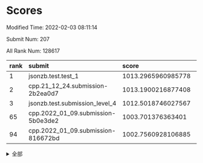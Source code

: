 # Scores

Modified Time: 2022-02-03 08:11:14

Submit Num: 207

All Rank Num: 128617

| rank |               submit               |       score        |       sigma        | pk_num |
| :--- | :--------------------------------- | :----------------- | :----------------- | :----- |
| 1    | jsonzb.test.test_1                 | 1013.2965960985778 | 0.8503009653037731 | 2484   |
| 2    | cpp.21_12_24.submission-2b2ea0d7   | 1013.1900216877408 | 0.7843414071707457 | 2487   |
| 3    | jsonzb.test.submission_level_4     | 1012.5018746027567 | 0.8112541261911042 | 2476   |
| 65   | cpp.2022_01_09.submission-5b0e3de2 | 1003.701376363401  | 0.7157787146966389 | 2488   |
| 94   | cpp.2022_01_09.submission-816672bd | 1002.7560928106885 | 0.7237020931270974 | 2481   |


<details>
<summary>全部</summary>

| rank |                 submit                 |       score        |       sigma        | pk_num |
| :--- | :------------------------------------- | :----------------- | :----------------- | :----- |
| 1    | jsonzb.test.test_1                     | 1013.2965960985778 | 0.8503009653037731 | 2484   |
| 2    | cpp.21_12_24.submission-2b2ea0d7       | 1013.1900216877408 | 0.7843414071707457 | 2487   |
| 3    | jsonzb.test.submission_level_4         | 1012.5018746027567 | 0.8112541261911042 | 2476   |
| 4    | gobigger.level_3.submission_level_3_18 | 1011.7798837379362 | 0.7645646549934959 | 2489   |
| 5    | gobigger.level_3.submission_level_3_33 | 1011.4723453542923 | 0.7839368776742064 | 2485   |
| 6    | gobigger.level_3.submission_level_3_13 | 1011.4113524322344 | 0.7605585951300458 | 2487   |
| 7    | gobigger.level_3.submission_level_3_9  | 1011.2411734293355 | 0.7810562080005056 | 2486   |
| 8    | gobigger.level_3.submission_level_3_40 | 1011.2156025844995 | 0.7955250497385143 | 2486   |
| 9    | gobigger.level_3.submission_level_3_35 | 1011.1509404540793 | 0.7750809593644201 | 2485   |
| 10   | gobigger.level_3.submission_level_3_2  | 1011.1488825424374 | 0.7483278925538338 | 2489   |
| 11   | gobigger.level_3.submission_level_3_30 | 1011.1221673524444 | 0.7747883333854299 | 2487   |
| 12   | gobigger.level_3.submission_level_3_0  | 1011.0472231230076 | 0.7710993286544224 | 2481   |
| 13   | gobigger.level_3.submission_level_3_6  | 1011.0442859228641 | 0.7528642091138726 | 2488   |
| 14   | gobigger.level_3.submission_level_3_16 | 1010.9014871746018 | 0.7655889468332232 | 2485   |
| 15   | gobigger.level_3.submission_level_3_47 | 1010.765651122297  | 0.7460603302412954 | 2490   |
| 16   | gobigger.level_3.submission_level_3_28 | 1010.6569513709765 | 0.8113141188761813 | 2488   |
| 17   | gobigger.level_3.submission_level_3_5  | 1010.4431118606169 | 0.7634626145024216 | 2485   |
| 18   | gobigger.level_3.submission_level_3_32 | 1010.3866857146432 | 0.7839190665868003 | 2487   |
| 19   | gobigger.level_3.submission_level_3_29 | 1010.3822478948887 | 0.7634835680353188 | 2484   |
| 20   | gobigger.level_3.submission_level_3_17 | 1010.3579649278767 | 0.7716869135397623 | 2490   |
| 21   | gobigger.level_3.submission_level_3_46 | 1010.3433974924778 | 0.7492610778028306 | 2490   |
| 22   | gobigger.level_3.submission_level_3_34 | 1010.3187902507041 | 0.7817847014107205 | 2487   |
| 23   | gobigger.level_3.submission_level_3_36 | 1010.181461983708  | 0.7480790004283474 | 2485   |
| 24   | gobigger.level_3.submission_level_3_19 | 1010.1480799011031 | 0.7483631552165806 | 2487   |
| 25   | gobigger.level_3.submission_level_3_39 | 1010.0596568852484 | 0.7540686517240128 | 2485   |
| 26   | gobigger.level_3.submission_level_3_14 | 1010.0332383355544 | 0.7646736061376255 | 2483   |
| 27   | gobigger.level_3.submission_level_3_27 | 1009.8945437655067 | 0.7574909984609415 | 2486   |
| 28   | gobigger.level_3.submission_level_3_15 | 1009.8653576212942 | 0.7561425520705819 | 2480   |
| 29   | gobigger.level_3.submission_level_3_4  | 1009.8430245019597 | 0.740373070993025  | 2483   |
| 30   | gobigger.level_3.submission_level_3_42 | 1009.787570804996  | 0.7435797204131195 | 2489   |
| 31   | gobigger.level_3.submission_level_3_22 | 1009.6499699222558 | 0.759366390668956  | 2480   |
| 32   | gobigger.level_3.submission_level_3_23 | 1009.571071540661  | 0.753788096038913  | 2489   |
| 33   | gobigger.level_3.submission_level_3_31 | 1009.5039682398752 | 0.7660458668433732 | 2482   |
| 34   | gobigger.level_3.submission_level_3_25 | 1009.5022941842477 | 0.7599019218557193 | 2487   |
| 35   | gobigger.level_3.submission_level_3_44 | 1009.499444086429  | 0.7409287332576773 | 2485   |
| 36   | gobigger.level_3.submission_level_3_1  | 1009.495433597645  | 0.769143157241113  | 2486   |
| 37   | gobigger.level_3.submission_level_3_45 | 1009.4758895151966 | 0.7384121919465558 | 2492   |
| 38   | gobigger.level_3.submission_level_3_7  | 1009.4672825722023 | 0.7842742181732902 | 2487   |
| 39   | gobigger.level_3.submission_level_3_24 | 1009.4547373904848 | 0.7488200866801408 | 2480   |
| 40   | gobigger.level_3.submission_level_3_20 | 1009.3945344148375 | 0.7422690483769386 | 2494   |
| 41   | gobigger.level_3.submission_level_3_37 | 1009.299235611382  | 0.7562640237260521 | 2488   |
| 42   | gobigger.level_3.submission_level_3_10 | 1009.2933203777095 | 0.7559302111056234 | 2484   |
| 43   | gobigger.level_3.submission_level_3_38 | 1009.1818228535018 | 0.7613174284220786 | 2483   |
| 44   | gobigger.level_3.submission_level_3_8  | 1009.1469614666979 | 0.7507178021679788 | 2484   |
| 45   | gobigger.level_3.submission_level_3_26 | 1009.0937605894505 | 0.7752460241923783 | 2488   |
| 46   | gobigger.level_3.submission_level_3_41 | 1009.0508515112464 | 0.7443916096096069 | 2486   |
| 47   | gobigger.level_3.submission_level_3_48 | 1008.9563158589011 | 0.7318897161311027 | 2485   |
| 48   | gobigger.level_3.submission_level_3_11 | 1008.8856311891827 | 0.750662699890369  | 2482   |
| 49   | gobigger.level_3.submission_level_3_21 | 1008.8022950163077 | 0.7565452500620637 | 2483   |
| 50   | gobigger.level_3.submission_level_3_49 | 1008.7964737055848 | 0.7504266263422535 | 2485   |
| 51   | gobigger.level_3.submission_level_3_12 | 1008.733178427342  | 0.7265551581357799 | 2480   |
| 52   | gobigger.level_3.submission_level_3_43 | 1008.5055185287885 | 0.751982856193996  | 2490   |
| 53   | gobigger.level_3.submission_level_3_3  | 1008.1893265968458 | 0.7374986499083676 | 2481   |
| 54   | gobigger.level_1.submission_level_1_13 | 1004.7941797868193 | 0.7129528449422992 | 2485   |
| 55   | gobigger.level_1.submission_level_1_9  | 1004.7047194930901 | 0.7201283035604199 | 2481   |
| 56   | gobigger.level_1.submission_level_1_49 | 1004.6562096438462 | 0.7213759723367575 | 2482   |
| 57   | gobigger.level_1.submission_level_1_32 | 1004.6169652786285 | 0.7137260760949261 | 2483   |
| 58   | gobigger.level_1.submission_level_1_5  | 1004.5639393131324 | 0.7206867687788111 | 2487   |
| 59   | gobigger.level_1.submission_level_1_41 | 1004.3762666398667 | 0.7164401039791088 | 2486   |
| 60   | gobigger.level_1.submission_level_1_16 | 1004.2371323373206 | 0.719827547952984  | 2485   |
| 61   | gobigger.level_1.submission_level_1_37 | 1003.9288522298368 | 0.7221963230034832 | 2485   |
| 62   | gobigger.level_1.submission_level_1_0  | 1003.8471517908812 | 0.7241772198680471 | 2483   |
| 63   | gobigger.level_1.submission_level_1_24 | 1003.8450123121571 | 0.7098617622549397 | 2487   |
| 64   | gobigger.level_1.submission_level_1_36 | 1003.789640735809  | 0.7209007729870395 | 2483   |
| 65   | cpp.2022_01_09.submission-5b0e3de2     | 1003.701376363401  | 0.7157787146966389 | 2488   |
| 66   | gobigger.level_1.submission_level_1_15 | 1003.6976903471965 | 0.7174809351226136 | 2492   |
| 67   | gobigger.level_1.submission_level_1_22 | 1003.6387488043963 | 0.7228078261801509 | 2487   |
| 68   | gobigger.level_1.submission_level_1_7  | 1003.6365301079958 | 0.719892866709883  | 2482   |
| 69   | gobigger.level_1.submission_level_1_48 | 1003.6349930298951 | 0.716036473351504  | 2481   |
| 70   | gobigger.level_1.submission_level_1_1  | 1003.6123444039063 | 0.721465791710903  | 2479   |
| 71   | gobigger.level_1.submission_level_1_47 | 1003.6076408529    | 0.7117836602142629 | 2484   |
| 72   | gobigger.level_1.submission_level_1_4  | 1003.5525968043701 | 0.7238118080594259 | 2483   |
| 73   | gobigger.level_1.submission_level_1_42 | 1003.5247885065254 | 0.7206186694229094 | 2481   |
| 74   | gobigger.level_1.submission_level_1_18 | 1003.5156649974723 | 0.7101978013126339 | 2484   |
| 75   | gobigger.level_1.submission_level_1_44 | 1003.4444718680163 | 0.7238919905906459 | 2487   |
| 76   | gobigger.level_1.submission_level_1_6  | 1003.381390612159  | 0.709394337290999  | 2483   |
| 77   | gobigger.level_1.submission_level_1_29 | 1003.2780007965447 | 0.7100437326520289 | 2484   |
| 78   | gobigger.level_1.submission_level_1_39 | 1003.2162088461366 | 0.7223572766232375 | 2486   |
| 79   | gobigger.level_1.submission_level_1_34 | 1003.1899801944737 | 0.7107463823734539 | 2483   |
| 80   | gobigger.level_1.submission_level_1_30 | 1003.1616966603933 | 0.7147412181684183 | 2486   |
| 81   | gobigger.level_1.submission_level_1_12 | 1003.1492248303091 | 0.7003604041375892 | 2483   |
| 82   | gobigger.level_1.submission_level_1_46 | 1003.1432150192122 | 0.7234072417731227 | 2483   |
| 83   | gobigger.level_1.submission_level_1_21 | 1003.1288520731896 | 0.7057236559892252 | 2488   |
| 84   | gobigger.level_1.submission_level_1_35 | 1003.1228157959857 | 0.7324533578105088 | 2485   |
| 85   | gobigger.level_1.submission_level_1_10 | 1003.087306216309  | 0.717026396456337  | 2491   |
| 86   | gobigger.level_1.submission_level_1_45 | 1003.0498670414696 | 0.7192955927572123 | 2484   |
| 87   | gobigger.level_1.submission_level_1_14 | 1003.0492006561142 | 0.7297139664796761 | 2487   |
| 88   | gobigger.level_1.submission_level_1_31 | 1002.954086576851  | 0.7071545671230689 | 2486   |
| 89   | gobigger.level_1.submission_level_1_8  | 1002.9209944799843 | 0.7164684681584406 | 2487   |
| 90   | gobigger.level_1.submission_level_1_38 | 1002.8420673119231 | 0.7168146402714811 | 2479   |
| 91   | gobigger.level_1.submission_level_1_26 | 1002.8408621827238 | 0.7162487766945843 | 2488   |
| 92   | gobigger.level_1.submission_level_1_17 | 1002.8046688777317 | 0.7235660223552786 | 2490   |
| 93   | gobigger.level_1.submission_level_1_28 | 1002.7637174259793 | 0.7107696044238523 | 2483   |
| 94   | cpp.2022_01_09.submission-816672bd     | 1002.7560928106885 | 0.7237020931270974 | 2481   |
| 95   | gobigger.level_1.submission_level_1_27 | 1002.7217030534678 | 0.722951738869628  | 2486   |
| 96   | gobigger.level_1.submission_level_1_2  | 1002.5906517552633 | 0.7117987188678884 | 2490   |
| 97   | gobigger.level_1.submission_level_1_3  | 1002.4907798700651 | 0.7042311355713529 | 2479   |
| 98   | gobigger.level_1.submission_level_1_19 | 1002.4876668967834 | 0.7155056528974623 | 2485   |
| 99   | gobigger.level_1.submission_level_1_23 | 1002.4842627549588 | 0.7120182499204691 | 2483   |
| 100  | gobigger.level_1.submission_level_1_43 | 1002.4586618137345 | 0.713029430976109  | 2485   |
| 101  | gobigger.level_1.submission_level_1_40 | 1002.4124802179405 | 0.7178217867029197 | 2484   |
| 102  | gobigger.level_1.submission_level_1_11 | 1002.2581917601754 | 0.7183909086521827 | 2487   |
| 103  | gobigger.level_1.submission_level_1_25 | 1002.1682630457725 | 0.7127677007786933 | 2484   |
| 104  | gobigger.level_1.submission_level_1_20 | 1002.0191035315646 | 0.7094032028217211 | 2489   |
| 105  | gobigger.level_1.submission_level_1_33 | 1001.9521140091214 | 0.7178006257148256 | 2484   |
| 106  | gobigger.random.submission_random_21   | 997.2247866348429  | 0.7097571404388588 | 2483   |
| 107  | gobigger.random.submission_random_33   | 997.2222765683941  | 0.7084839738224876 | 2487   |
| 108  | gobigger.random.submission_random_5    | 997.2053373552361  | 0.7130339532866795 | 2490   |
| 109  | gobigger.random.submission_random_12   | 997.2046071715952  | 0.7153187664142125 | 2488   |
| 110  | gobigger.random.submission_random_22   | 997.0270100952092  | 0.7104530168630584 | 2485   |
| 111  | gobigger.random.submission_random_36   | 996.9595794832339  | 0.7183949710939498 | 2487   |
| 112  | gobigger.random.submission_random_46   | 996.6768292261363  | 0.7170303099832803 | 2485   |
| 113  | gobigger.random.submission_random_30   | 996.5260382733932  | 0.6966580057157438 | 2487   |
| 114  | gobigger.random.submission_random_32   | 996.4902903310592  | 0.7038521754471883 | 2488   |
| 115  | gobigger.random.submission_random_7    | 996.3810581879077  | 0.7144777681263972 | 2490   |
| 116  | gobigger.random.submission_random_41   | 996.3680792119535  | 0.7113994808733612 | 2488   |
| 117  | gobigger.random.submission_random_10   | 996.3040138297094  | 0.7034447532214761 | 2486   |
| 118  | gobigger.random.submission_random_49   | 996.2775786972143  | 0.6979109555767279 | 2484   |
| 119  | gobigger.random.submission_random_34   | 996.2712095131167  | 0.7122511777784402 | 2488   |
| 120  | gobigger.random.submission_random_31   | 996.2683865056135  | 0.7280879809003203 | 2487   |
| 121  | gobigger.random.submission_random_8    | 996.2645500637445  | 0.717050838085624  | 2486   |
| 122  | gobigger.random.submission_random_17   | 996.257107928771   | 0.7017621068192565 | 2486   |
| 123  | gobigger.random.submission_random_6    | 996.2545988304238  | 0.706184320237074  | 2487   |
| 124  | gobigger.random.submission_random_25   | 996.1860228983949  | 0.7128029022955791 | 2485   |
| 125  | gobigger.random.submission_random_29   | 996.1772784459247  | 0.7121392452588375 | 2491   |
| 126  | gobigger.random.submission_random_20   | 996.140520462563   | 0.7088108396429454 | 2484   |
| 127  | gobigger.random.submission_random_24   | 996.1261060637577  | 0.7075093069809671 | 2491   |
| 128  | gobigger.random.submission_random_18   | 996.1062464129998  | 0.7036279484105857 | 2484   |
| 129  | gobigger.random.submission_random_47   | 996.0880022580656  | 0.7187748867110589 | 2486   |
| 130  | gobigger.random.submission_random_38   | 995.9103496450299  | 0.7196618570724823 | 2482   |
| 131  | gobigger.random.submission_random_4    | 995.8897310352472  | 0.7181581907855128 | 2486   |
| 132  | gobigger.random.submission_random_9    | 995.885432702669   | 0.7082888080976841 | 2481   |
| 133  | gobigger.random.submission_random_14   | 995.8723373441292  | 0.7043859935573715 | 2487   |
| 134  | gobigger.random.submission_random_19   | 995.8355740484888  | 0.7027861784632053 | 2485   |
| 135  | gobigger.random.submission_random_48   | 995.7826240057575  | 0.7234613486009098 | 2485   |
| 136  | gobigger.random.submission_random_35   | 995.6827152258492  | 0.7281709173306227 | 2487   |
| 137  | gobigger.random.submission_random_13   | 995.5400693498129  | 0.6983027862720856 | 2488   |
| 138  | gobigger.random.submission_random_11   | 995.5237878160488  | 0.7180892033189393 | 2486   |
| 139  | gobigger.random.submission_random_43   | 995.4994603505611  | 0.7122444653187215 | 2486   |
| 140  | gobigger.random.submission_random_27   | 995.4935324845667  | 0.7211959365141821 | 2486   |
| 141  | gobigger.random.submission_random_15   | 995.4452141694053  | 0.7215662926404914 | 2486   |
| 142  | gobigger.random.submission_random_23   | 995.4434158504096  | 0.7138736757413111 | 2489   |
| 143  | gobigger.random.submission_random_45   | 995.4043544655416  | 0.704603396912788  | 2484   |
| 144  | gobigger.random.submission_random_39   | 995.3838804442713  | 0.7193116166252165 | 2486   |
| 145  | gobigger.random.submission_random_40   | 995.3597566256158  | 0.7054043089949736 | 2487   |
| 146  | gobigger.random.submission_random_2    | 995.3457243307895  | 0.7119436026638402 | 2485   |
| 147  | gobigger.random.submission_random_42   | 995.3374734388299  | 0.7110527923271843 | 2486   |
| 148  | gobigger.random.submission_random_26   | 995.3078365981747  | 0.7103061113078284 | 2484   |
| 149  | gobigger.random.submission_random_1    | 995.2829270570454  | 0.722509598838568  | 2484   |
| 150  | gobigger.random.submission_random_16   | 994.9346359648698  | 0.7146321596234165 | 2483   |
| 151  | gobigger.random.submission_random_44   | 994.9308613230585  | 0.7168164774164798 | 2486   |
| 152  | gobigger.random.submission_random_37   | 994.8308865632376  | 0.7091402383905152 | 2484   |
| 153  | gobigger.random.submission_random_3    | 994.7693878588219  | 0.7091126975308094 | 2488   |
| 154  | gobigger.random.submission_random_28   | 994.6872921363776  | 0.710775647331253  | 2489   |
| 155  | gobigger.random.submission_random_0    | 994.6766231307555  | 0.7285586872611614 | 2485   |
| 156  | gobigger.level_2.submission_level_2_20 | 994.0325691905039  | 0.7238616910471278 | 2486   |
| 157  | gobigger.level_2.submission_level_2_1  | 993.7404247547815  | 0.7201560513447686 | 2487   |
| 158  | gobigger.level_2.submission_level_2_31 | 993.5595969617359  | 0.7176562868819703 | 2488   |
| 159  | gobigger.level_2.submission_level_2_5  | 993.3208993214323  | 0.7491132647831491 | 2482   |
| 160  | gobigger.level_2.submission_level_2_29 | 993.2181883842927  | 0.7586212892155264 | 2487   |
| 161  | gobigger.level_2.submission_level_2_18 | 993.1023537416883  | 0.7371117949268668 | 2488   |
| 162  | gobigger.level_2.submission_level_2_34 | 993.0833659902723  | 0.7230255554041239 | 2485   |
| 163  | gobigger.level_2.submission_level_2_23 | 992.9877919645814  | 0.7550990888172194 | 2487   |
| 164  | gobigger.level_2.submission_level_2_35 | 992.9272148442931  | 0.7399347895287366 | 2483   |
| 165  | gobigger.level_2.submission_level_2_33 | 992.8453238991949  | 0.7547119136277276 | 2486   |
| 166  | gobigger.level_2.submission_level_2_37 | 992.7726090732269  | 0.7278181081376314 | 2484   |
| 167  | gobigger.level_2.submission_level_2_36 | 992.5585427470127  | 0.7399333056651318 | 2481   |
| 168  | gobigger.level_2.submission_level_2_17 | 992.5498218185751  | 0.7413747839345818 | 2487   |
| 169  | gobigger.level_2.submission_level_2_0  | 992.4832103759445  | 0.756616427963678  | 2487   |
| 170  | gobigger.level_2.submission_level_2_8  | 992.4381182854993  | 0.7236536686770001 | 2481   |
| 171  | gobigger.level_2.submission_level_2_19 | 992.4302903367362  | 0.741120452020064  | 2490   |
| 172  | gobigger.level_2.submission_level_2_41 | 992.391600749385   | 0.7270774535770488 | 2484   |
| 173  | gobigger.level_2.submission_level_2_7  | 992.290220342466   | 0.7544647207531349 | 2483   |
| 174  | gobigger.level_2.submission_level_2_22 | 992.2720427679315  | 0.7528326439593359 | 2484   |
| 175  | gobigger.level_2.submission_level_2_39 | 992.263413742463   | 0.738889510848326  | 2477   |
| 176  | gobigger.level_2.submission_level_2_27 | 992.2382924572378  | 0.7509243620290282 | 2480   |
| 177  | gobigger.level_2.submission_level_2_14 | 992.117549315141   | 0.7572017861276197 | 2489   |
| 178  | gobigger.level_2.submission_level_2_6  | 992.0858317914312  | 0.7368123073782685 | 2485   |
| 179  | gobigger.level_2.submission_level_2_9  | 992.084126746692   | 0.7444846927623603 | 2484   |
| 180  | gobigger.level_2.submission_level_2_2  | 992.04303364854    | 0.7571264508136597 | 2485   |
| 181  | gobigger.level_2.submission_level_2_3  | 992.0367790907145  | 0.733514731395569  | 2487   |
| 182  | gobigger.level_2.submission_level_2_40 | 991.915498275875   | 0.7453937951113229 | 2484   |
| 183  | gobigger.level_2.submission_level_2_24 | 991.8161325673365  | 0.7570011140533588 | 2493   |
| 184  | gobigger.level_2.submission_level_2_11 | 991.8058235517699  | 0.7465110783450016 | 2487   |
| 185  | gobigger.level_2.submission_level_2_26 | 991.7943112130649  | 0.7437873037370473 | 2490   |
| 186  | gobigger.level_2.submission_level_2_44 | 991.7558131787675  | 0.7615493660263843 | 2484   |
| 187  | gobigger.level_2.submission_level_2_43 | 991.7372364866726  | 0.7507548616656977 | 2486   |
| 188  | gobigger.level_2.submission_level_2_45 | 991.718515226197   | 0.7368803426695753 | 2485   |
| 189  | gobigger.level_2.submission_level_2_46 | 991.6663455908378  | 0.7544545787844453 | 2493   |
| 190  | gobigger.level_2.submission_level_2_13 | 991.6336931068989  | 0.7466509702659154 | 2483   |
| 191  | gobigger.level_2.submission_level_2_49 | 991.6310366943136  | 0.7663200720204186 | 2481   |
| 192  | gobigger.level_2.submission_level_2_28 | 991.6109980281173  | 0.7373126390664815 | 2485   |
| 193  | gobigger.level_2.submission_level_2_16 | 991.4417178961502  | 0.738586525739313  | 2479   |
| 194  | gobigger.level_2.submission_level_2_4  | 991.3652522978722  | 0.7279103509308716 | 2479   |
| 195  | gobigger.level_2.submission_level_2_48 | 991.2974639249435  | 0.7649345246821946 | 2488   |
| 196  | gobigger.level_2.submission_level_2_32 | 991.2357551341348  | 0.751369105635972  | 2484   |
| 197  | gobigger.level_2.submission_level_2_10 | 991.2139682234784  | 0.7607471569902089 | 2486   |
| 198  | gobigger.level_2.submission_level_2_30 | 991.1978392545057  | 0.7557219521977645 | 2482   |
| 199  | gobigger.level_2.submission_level_2_15 | 991.092716852778   | 0.7479987714842793 | 2487   |
| 200  | gobigger.level_2.submission_level_2_25 | 991.0809151815164  | 0.7571833088725662 | 2483   |
| 201  | gobigger.level_2.submission_level_2_38 | 990.7424293218843  | 0.7598705806105287 | 2484   |
| 202  | gobigger.level_2.submission_level_2_42 | 990.7172566092347  | 0.7534195790357806 | 2481   |
| 203  | gobigger.level_2.submission_level_2_47 | 990.6571761899094  | 0.7556275145331279 | 2483   |
| 204  | gobigger.level_2.submission_level_2_21 | 990.5657730677069  | 0.7505932947366871 | 2485   |
| 205  | gobigger.level_2.submission_level_2_12 | 990.5581899863599  | 0.7683989947420005 | 2488   |
| 206  | gobigger.none.submission_none_1        | 975.7454643302826  | 1.4674758447829117 | 2486   |
| 207  | gobigger.none.submission_none_0        | 975.7225480511235  | 1.4954279518011364 | 2487   |

</details>